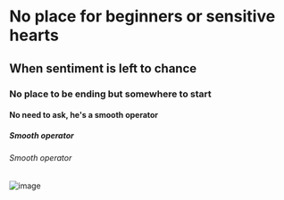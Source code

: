 # No place for beginners or sensitive hearts
## When sentiment is left to chance
### No place to be ending but somewhere to start
#### No need to ask, he's a smooth operator
##### Smooth operator
###### Smooth operator


![image](https://github.com/Exp-Communicate-Using-Markdown-Cohort-1/series-communicate-using-markdown-NicoJSuarez2/assets/174117595/03368287-1d0f-4b09-8a4e-d716ae9d10d2)
